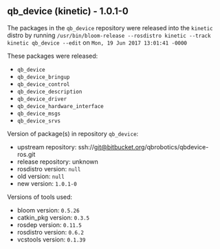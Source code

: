 ## qb_device (kinetic) - 1.0.1-0

The packages in the `qb_device` repository were released into the `kinetic` distro by running `/usr/bin/bloom-release --rosdistro kinetic --track kinetic qb_device --edit` on `Mon, 19 Jun 2017 13:01:41 -0000`

These packages were released:
- `qb_device`
- `qb_device_bringup`
- `qb_device_control`
- `qb_device_description`
- `qb_device_driver`
- `qb_device_hardware_interface`
- `qb_device_msgs`
- `qb_device_srvs`

Version of package(s) in repository `qb_device`:

- upstream repository: ssh://git@bitbucket.org/qbrobotics/qbdevice-ros.git
- release repository: unknown
- rosdistro version: `null`
- old version: `null`
- new version: `1.0.1-0`

Versions of tools used:

- bloom version: `0.5.26`
- catkin_pkg version: `0.3.5`
- rosdep version: `0.11.5`
- rosdistro version: `0.6.2`
- vcstools version: `0.1.39`



